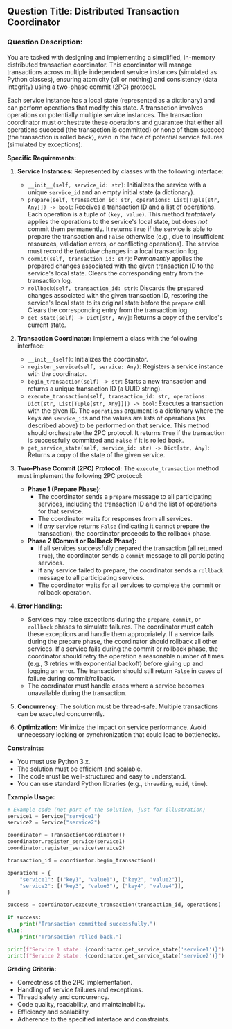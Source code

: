 ## Question Title: Distributed Transaction Coordinator

### Question Description:

You are tasked with designing and implementing a simplified, in-memory distributed transaction coordinator. This coordinator will manage transactions across multiple independent service instances (simulated as Python classes), ensuring atomicity (all or nothing) and consistency (data integrity) using a two-phase commit (2PC) protocol.

Each service instance has a local state (represented as a dictionary) and can perform operations that modify this state. A transaction involves operations on potentially multiple service instances. The transaction coordinator must orchestrate these operations and guarantee that either all operations succeed (the transaction is committed) or none of them succeed (the transaction is rolled back), even in the face of potential service failures (simulated by exceptions).

**Specific Requirements:**

1.  **Service Instances:** Represented by classes with the following interface:
    *   `__init__(self, service_id: str)`: Initializes the service with a unique `service_id` and an empty initial state (a dictionary).
    *   `prepare(self, transaction_id: str, operations: List[Tuple[str, Any]]) -> bool`: Receives a transaction ID and a list of operations. Each operation is a tuple of `(key, value)`.  This method *tentatively* applies the operations to the service's local state, but does *not* commit them permanently. It returns `True` if the service is able to prepare the transaction and `False` otherwise (e.g., due to insufficient resources, validation errors, or conflicting operations). The service must record the *tentative* changes in a local transaction log.
    *   `commit(self, transaction_id: str)`:  *Permanently* applies the prepared changes associated with the given transaction ID to the service's local state. Clears the corresponding entry from the transaction log.
    *   `rollback(self, transaction_id: str)`: Discards the prepared changes associated with the given transaction ID, restoring the service's local state to its original state before the `prepare` call. Clears the corresponding entry from the transaction log.
    *   `get_state(self) -> Dict[str, Any]`: Returns a copy of the service's current state.

2.  **Transaction Coordinator:** Implement a class with the following interface:
    *   `__init__(self)`: Initializes the coordinator.
    *   `register_service(self, service: Any)`: Registers a service instance with the coordinator.
    *   `begin_transaction(self) -> str`: Starts a new transaction and returns a unique transaction ID (a UUID string).
    *   `execute_transaction(self, transaction_id: str, operations: Dict[str, List[Tuple[str, Any]]]) -> bool`: Executes a transaction with the given ID. The `operations` argument is a dictionary where the keys are `service_id`s and the values are lists of operations (as described above) to be performed on that service. This method should orchestrate the 2PC protocol. It returns `True` if the transaction is successfully committed and `False` if it is rolled back.
    *   `get_service_state(self, service_id: str) -> Dict[str, Any]`:  Returns a copy of the state of the given service.

3.  **Two-Phase Commit (2PC) Protocol:**  The `execute_transaction` method must implement the following 2PC protocol:
    *   **Phase 1 (Prepare Phase):**
        *   The coordinator sends a `prepare` message to all participating services, including the transaction ID and the list of operations for that service.
        *   The coordinator waits for responses from all services.
        *   If *any* service returns `False` (indicating it cannot prepare the transaction), the coordinator proceeds to the rollback phase.
    *   **Phase 2 (Commit or Rollback Phase):**
        *   If all services successfully prepared the transaction (all returned `True`), the coordinator sends a `commit` message to all participating services.
        *   If any service failed to prepare, the coordinator sends a `rollback` message to all participating services.
        *   The coordinator waits for all services to complete the commit or rollback operation.

4.  **Error Handling:**
    *   Services may raise exceptions during the `prepare`, `commit`, or `rollback` phases to simulate failures. The coordinator must catch these exceptions and handle them appropriately.  If a service fails during the prepare phase, the coordinator should rollback all other services.  If a service fails during the commit or rollback phase, the coordinator should retry the operation a reasonable number of times (e.g., 3 retries with exponential backoff) before giving up and logging an error. The transaction should still return `False` in cases of failure during commit/rollback.
    *   The coordinator must handle cases where a service becomes unavailable during the transaction.

5.  **Concurrency:** The solution must be thread-safe. Multiple transactions can be executed concurrently.

6.  **Optimization:** Minimize the impact on service performance.  Avoid unnecessary locking or synchronization that could lead to bottlenecks.

**Constraints:**

*   You must use Python 3.x.
*   The solution must be efficient and scalable.
*   The code must be well-structured and easy to understand.
*   You can use standard Python libraries (e.g., `threading`, `uuid`, `time`).

**Example Usage:**

```python
# Example code (not part of the solution, just for illustration)
service1 = Service("service1")
service2 = Service("service2")

coordinator = TransactionCoordinator()
coordinator.register_service(service1)
coordinator.register_service(service2)

transaction_id = coordinator.begin_transaction()

operations = {
    "service1": [("key1", "value1"), ("key2", "value2")],
    "service2": [("key3", "value3"), ("key4", "value4")],
}

success = coordinator.execute_transaction(transaction_id, operations)

if success:
    print("Transaction committed successfully.")
else:
    print("Transaction rolled back.")

print(f"Service 1 state: {coordinator.get_service_state('service1')}")
print(f"Service 2 state: {coordinator.get_service_state('service2')}")
```

**Grading Criteria:**

*   Correctness of the 2PC implementation.
*   Handling of service failures and exceptions.
*   Thread safety and concurrency.
*   Code quality, readability, and maintainability.
*   Efficiency and scalability.
*   Adherence to the specified interface and constraints.
